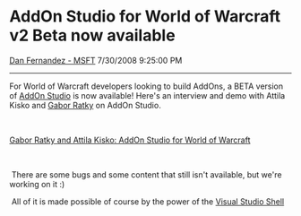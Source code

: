 <div id="page">

# AddOn Studio for World of Warcraft v2 Beta now available

[Dan Fernandez -
MSFT](https://social.msdn.microsoft.com/profile/Dan%20Fernandez%20-%20MSFT)
7/30/2008 9:25:00 PM

-----

<div id="content">

For World of Warcraft developers looking to build AddOns, a BETA version
of [AddOn
Studio](http://www.codeplex.com/WarcraftAddOnStudio/Release/ProjectReleases.aspx?ReleaseId=15777)
is now available\! Here's an interview and demo with Attila Kisko and
[Gabor Ratky](http://rgabostyle.com/) on AddOn Studio.

 

  
[Gabor Ratky and Attila Kisko: AddOn Studio for World of
Warcraft](https://channel9.msdn.com/posts/Dan/Gabor-Ratky-and-Attila-Kisko-AddOn-Studio-for-World-of-Warcraft/)  

 

 There are some bugs and some content that still isn't available, but
we're working on it :)

 All of it is made possible of course by the power of the [Visual Studio
Shell](http://msdn.microsoft.com/en-us/vsx2008/products/bb933751.aspx)

</div>

</div>
